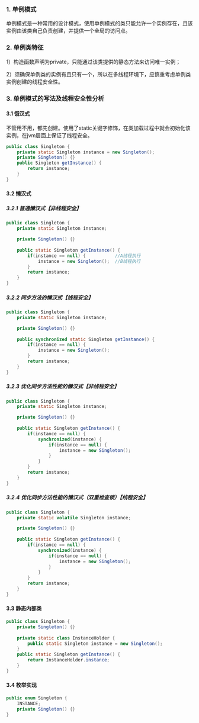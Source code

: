 ### 1. 单例模式

单例模式是一种常用的设计模式，使用单例模式的类只能允许一个实例存在，且该实例由该类自己负责创建，并提供一个全局的访问点。

### 2. 单例类特征

1）构造函数声明为private，只能通过该类提供的静态方法来访问唯一实例；

2）须确保单例类的实例有且只有一个，所以在多线程环境下，应慎重考虑单例类实例创建的线程安全性。

### 3. 单例模式的写法及线程安全性分析

#### 3.1 饿汉式

不管用不用，都先创建。使用了static关键字修饰，在类加载过程中就会初始化该实例，在jvm层面上保证了线程安全。
```java
public class Singleton {
    private static Singleton instance = new Singleton();
    private Singleton() {}
    public Singleton getInstance() {
        return instance;
    }
}
```

#### 3.2 懒汉式

##### 3.2.1 普通懒汉式【非线程安全】

```java
public class Singleton {
    private static Singleton instance;

    private Singleton() {}
    
    public static Singleton getInstance() {
        if(instance == null) {           //A线程执行
            instance = new Singleton();  //B线程执行
        }
        return instance;
    }
}
```
##### 3.2.2 同步方法的懒汉式【线程安全】
```java
public class Singleton {
    private static Singleton instance;

    private Singleton() {}
    
    public synchronized static Singleton getInstance() {
        if(instance == null) {
            instance = new Singleton();
        }
        return instance;
    }
}
```

##### 3.2.3 优化同步方法性能的懒汉式【非线程安全】
```java
public class Singleton {
    private static Singleton instance;

    private Singleton() {}
    
    public static Singleton getInstance() {
        if(instance == null) {
            synchronized(instance) {
                if(instance == null) {
                    instance = new Singleton();
                }
            }
        }
        return instance;
    }
}
```

##### 3.2.4 优化同步方法性能的懒汉式（双重检查锁）【线程安全】
```java
public class Singleton {
    private static volatile Singleton instance;

    private Singleton() {}
    
    public static Singleton getInstance() {
        if(instance == null) {
            synchronized(instance) {
                if(instance == null) {
                    instance = new Singleton();
                }
            }
        }
        return instance;
    }
}
```

#### 3.3 静态内部类
```java
public class Singleton {
    private Singleton() {}
    
    private static class InstanceHolder {
        public static Singleton instance = new Singleton();
    }
    public static Singleton getInstance() {
        return InstanceHolder.instance;
    }
}
```

#### 3.4 枚举实现
```java
public enum Singleton {
    INSTANCE;
    private Singleton() {}
}

```
